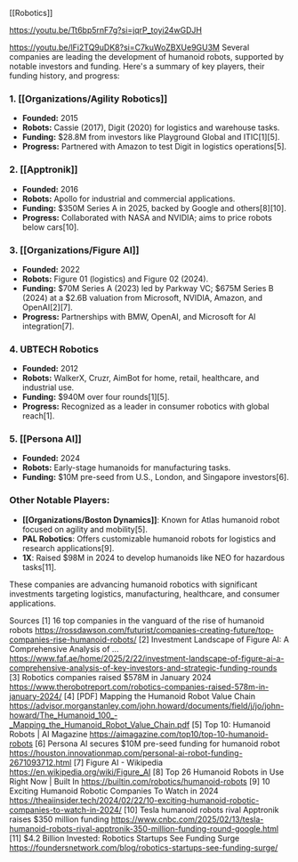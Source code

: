 [[Robotics]]

https://youtu.be/Tt6bp5rnF7g?si=jqrP_toyi24wGDJH


https://youtu.be/lFi2TQ9uDK8?si=C7kuWoZBXUe9GU3M
Several companies are leading the development of humanoid robots, supported by notable investors and funding. Here's a summary of key players, their funding history, and progress:

### **1. [[Organizations/Agility Robotics]]**
- **Founded:** 2015  
- **Robots:** Cassie (2017), Digit (2020) for logistics and warehouse tasks.  
- **Funding:** $28.8M from investors like Playground Global and ITIC[1][5].  
- **Progress:** Partnered with Amazon to test Digit in logistics operations[5].

### **2. [[Apptronik]]**
- **Founded:** 2016  
- **Robots:** Apollo for industrial and commercial applications.  
- **Funding:** $350M Series A in 2025, backed by Google and others[8][10].  
- **Progress:** Collaborated with NASA and NVIDIA; aims to price robots below cars[10].

### **3. [[Organizations/Figure AI]]**
- **Founded:** 2022  
- **Robots:** Figure 01 (logistics) and Figure 02 (2024).  
- **Funding:** $70M Series A (2023) led by Parkway VC; $675M Series B (2024) at a $2.6B valuation from Microsoft, NVIDIA, Amazon, and OpenAI[2][7].  
- **Progress:** Partnerships with BMW, OpenAI, and Microsoft for AI integration[7].

### **4. UBTECH Robotics**
- **Founded:** 2012  
- **Robots:** WalkerX, Cruzr, AimBot for home, retail, healthcare, and industrial use.  
- **Funding:** $940M over four rounds[1][5].  
- **Progress:** Recognized as a leader in consumer robotics with global reach[1].

### **5. [[Persona AI]]**
- **Founded:** 2024  
- **Robots:** Early-stage humanoids for manufacturing tasks.  
- **Funding:** $10M pre-seed from U.S., London, and Singapore investors[6].  

### Other Notable Players:
- **[[Organizations/Boston Dynamics]]**: Known for Atlas humanoid robot focused on agility and mobility[5].  
- **PAL Robotics**: Offers customizable humanoid robots for logistics and research applications[9].  
- **1X**: Raised $98M in 2024 to develop humanoids like NEO for hazardous tasks[11].

These companies are advancing humanoid robotics with significant investments targeting logistics, manufacturing, healthcare, and consumer applications.

Sources
[1] 16 top companies in the vanguard of the rise of humanoid robots https://rossdawson.com/futurist/companies-creating-future/top-companies-rise-humanoid-robots/
[2] Investment Landscape of Figure AI: A Comprehensive Analysis of ... https://www.faf.ae/home/2025/2/22/investment-landscape-of-figure-ai-a-comprehensive-analysis-of-key-investors-and-strategic-funding-rounds
[3] Robotics companies raised $578M in January 2024 https://www.therobotreport.com/robotics-companies-raised-578m-in-january-2024/
[4] [PDF] Mapping the Humanoid Robot Value Chain https://advisor.morganstanley.com/john.howard/documents/field/j/jo/john-howard/The_Humanoid_100_-_Mapping_the_Humanoid_Robot_Value_Chain.pdf
[5] Top 10: Humanoid Robots | AI Magazine https://aimagazine.com/top10/top-10-humanoid-robots
[6] Persona AI secures $10M pre-seed funding for humanoid robot https://houston.innovationmap.com/personal-ai-robot-funding-2671093712.html
[7] Figure AI - Wikipedia https://en.wikipedia.org/wiki/Figure_AI
[8] Top 26 Humanoid Robots in Use Right Now | Built In https://builtin.com/robotics/humanoid-robots
[9] 10 Exciting Humanoid Robotic Companies To Watch in 2024 https://theaiinsider.tech/2024/02/22/10-exciting-humanoid-robotic-companies-to-watch-in-2024/
[10] Tesla humanoid robots rival Apptronik raises $350 million funding https://www.cnbc.com/2025/02/13/tesla-humanoid-robots-rival-apptronik-350-million-funding-round-google.html
[11] $4.2 Billion Invested: Robotics Startups See Funding Surge https://foundersnetwork.com/blog/robotics-startups-see-funding-surge/
